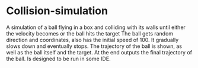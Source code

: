 # Collision-simulation
A simulation of a ball flying in a box and colliding with its walls until either the velocity becomes or the ball hits the target 
The ball gets random direction and coordinates, also has the initial speed of 100. It gradually slows down and eventually stops. The trajectory of the ball is shown, as well as the ball itself and the target. At the end outputs the final trajectory of the ball. Is designed to be run in some IDE.
